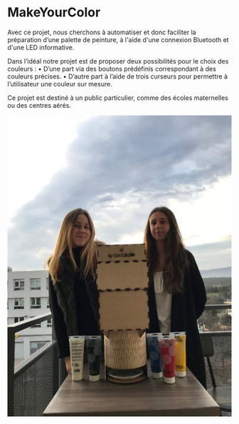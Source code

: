 # MakeYourColor

Avec ce projet, nous cherchons à automatiser et donc faciliter la préparation d’une palette de peinture, à l'aide d'une connexion Bluetooth et d'une LED informative. 

Dans l’idéal notre projet est de proposer deux possibilités pour le choix des couleurs : 
•	D’une part via des boutons prédéfinis correspondant à des couleurs précises.
•	D’autre part à l’aide de trois curseurs pour permettre à l’utilisateur une couleur sur mesure. 
 
Ce projet est destiné à un public particulier, comme des écoles maternelles ou des centres aérés.


<img src="https://github.com/JadeMargaux/MakeYourColor/blob/master/Ressources/Photo%20du%20projet.jpg" alt="Photo du projet" >

